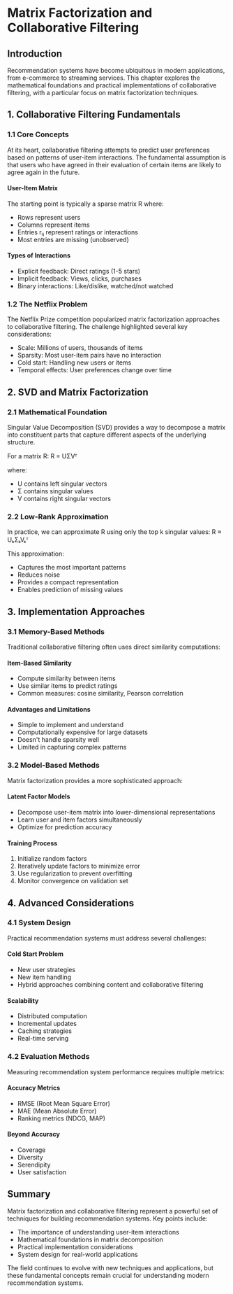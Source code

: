 # Matrix Factorization and Collaborative Filtering

## Introduction
Recommendation systems have become ubiquitous in modern applications, from e-commerce to streaming services. This chapter explores the mathematical foundations and practical implementations of collaborative filtering, with a particular focus on matrix factorization techniques.

## 1. Collaborative Filtering Fundamentals

### 1.1 Core Concepts
At its heart, collaborative filtering attempts to predict user preferences based on patterns of user-item interactions. The fundamental assumption is that users who have agreed in their evaluation of certain items are likely to agree again in the future.

#### User-Item Matrix
The starting point is typically a sparse matrix R where:
- Rows represent users
- Columns represent items
- Entries rᵢⱼ represent ratings or interactions
- Most entries are missing (unobserved)

#### Types of Interactions
- Explicit feedback: Direct ratings (1-5 stars)
- Implicit feedback: Views, clicks, purchases
- Binary interactions: Like/dislike, watched/not watched

### 1.2 The Netflix Problem
The Netflix Prize competition popularized matrix factorization approaches to collaborative filtering. The challenge highlighted several key considerations:

- Scale: Millions of users, thousands of items
- Sparsity: Most user-item pairs have no interaction
- Cold start: Handling new users or items
- Temporal effects: User preferences change over time

## 2. SVD and Matrix Factorization

### 2.1 Mathematical Foundation
Singular Value Decomposition (SVD) provides a way to decompose a matrix into constituent parts that capture different aspects of the underlying structure.

For a matrix R:
R = UΣVᵀ

where:
- U contains left singular vectors
- Σ contains singular values
- V contains right singular vectors

### 2.2 Low-Rank Approximation
In practice, we can approximate R using only the top k singular values:
R ≈ UₖΣₖVₖᵀ

This approximation:
- Captures the most important patterns
- Reduces noise
- Provides a compact representation
- Enables prediction of missing values

## 3. Implementation Approaches

### 3.1 Memory-Based Methods
Traditional collaborative filtering often uses direct similarity computations:

#### Item-Based Similarity
- Compute similarity between items
- Use similar items to predict ratings
- Common measures: cosine similarity, Pearson correlation

#### Advantages and Limitations
- Simple to implement and understand
- Computationally expensive for large datasets
- Doesn't handle sparsity well
- Limited in capturing complex patterns

### 3.2 Model-Based Methods
Matrix factorization provides a more sophisticated approach:

#### Latent Factor Models
- Decompose user-item matrix into lower-dimensional representations
- Learn user and item factors simultaneously
- Optimize for prediction accuracy

#### Training Process
1. Initialize random factors
2. Iteratively update factors to minimize error
3. Use regularization to prevent overfitting
4. Monitor convergence on validation set

## 4. Advanced Considerations

### 4.1 System Design
Practical recommendation systems must address several challenges:

#### Cold Start Problem
- New user strategies
- New item handling
- Hybrid approaches combining content and collaborative filtering

#### Scalability
- Distributed computation
- Incremental updates
- Caching strategies
- Real-time serving

### 4.2 Evaluation Methods
Measuring recommendation system performance requires multiple metrics:

#### Accuracy Metrics
- RMSE (Root Mean Square Error)
- MAE (Mean Absolute Error)
- Ranking metrics (NDCG, MAP)

#### Beyond Accuracy
- Coverage
- Diversity
- Serendipity
- User satisfaction

## Summary
Matrix factorization and collaborative filtering represent a powerful set of techniques for building recommendation systems. Key points include:
- The importance of understanding user-item interactions
- Mathematical foundations in matrix decomposition
- Practical implementation considerations
- System design for real-world applications

The field continues to evolve with new techniques and applications, but these fundamental concepts remain crucial for understanding modern recommendation systems. 